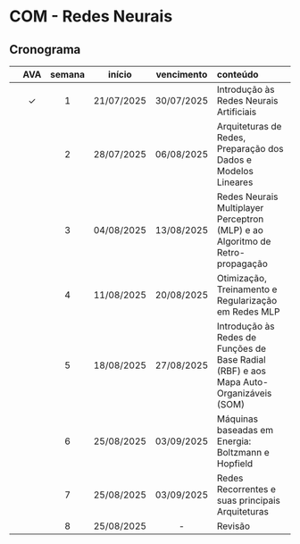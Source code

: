 # COM - Redes Neurais

## Cronograma

|   | AVA | semana | início | vencimento | conteúdo |
|:---:|:---:|:---:|:---:|:---:|:---|
|  | &check; | 1 | 21/07/2025 | 30/07/2025 | Introdução às Redes Neurais Artificiais |
|  |  | 2 | 28/07/2025 | 06/08/2025 | Arquiteturas de Redes, Preparação dos Dados e Modelos Lineares |
|  |  | 3 | 04/08/2025 | 13/08/2025 | Redes Neurais Multiplayer Perceptron (MLP) e ao Algoritmo de Retro-propagação |
|  |  | 4 | 11/08/2025 | 20/08/2025 | Otimização, Treinamento e Regularização em Redes MLP |
|  |  | 5 | 18/08/2025 | 27/08/2025 | Introdução às Redes de Funções de Base Radial (RBF) e aos Mapa Auto-Organizáveis (SOM) |
|  |  | 6 | 25/08/2025 | 03/09/2025 | Máquinas baseadas em Energia: Boltzmann e Hopfield |
|  |  | 7 | 25/08/2025 | 03/09/2025 | Redes Recorrentes e suas principais Arquiteturas |
|  |  | 8 | 25/08/2025 | - | Revisão |